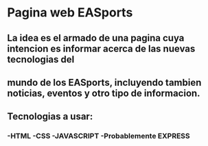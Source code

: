<h1> Pagina web EASports </h1>
<h2> La idea es el armado de una pagina cuya intencion es informar acerca de las nuevas tecnologias del </h2>
<h2> mundo de los EASports, incluyendo tambien noticias, eventos y otro tipo de informacion.</h2>
<h2> Tecnologias a usar: </h2>
<h3> -HTML
	 -CSS
	 -JAVASCRIPT
	 -Probablemente EXPRESS</h3>